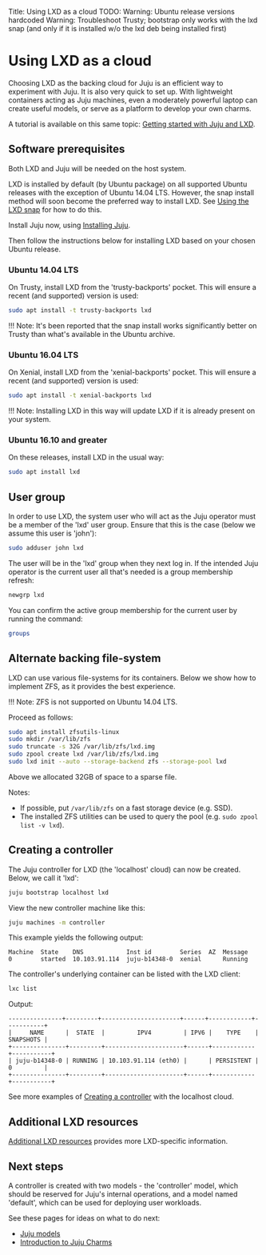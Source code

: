 Title: Using LXD as a cloud
TODO:  Warning: Ubuntu release versions hardcoded
       Warning: Troubleshoot Trusty; bootstrap only works with the lxd snap
       (and only if it is installed w/o the lxd deb being installed first)

# Using LXD as a cloud

Choosing LXD as the backing cloud for Juju is an efficient way to experiment
with Juju. It is also very quick to set up. With lightweight containers acting
as Juju machines, even a moderately powerful laptop can create useful models,
or serve as a platform to develop your own charms.

A tutorial is available on this same topic: [Getting started with Juju and LXD][tut-lxd].

## Software prerequisites

Both LXD and Juju will be needed on the host system.

LXD is installed by default (by Ubuntu package) on all supported Ubuntu
releases with the exception of Ubuntu 14.04 LTS. However, the snap install
method will soon become the preferred way to install LXD. See
[Using the LXD snap][lxd-snap] for how to do this.

Install Juju now, using [Installing Juju][install].

Then follow the instructions below for installing LXD based on your chosen
Ubuntu release.

### Ubuntu 14.04 LTS

On Trusty, install LXD from the 'trusty-backports' pocket. This will ensure a
recent (and supported) version is used:

```bash
sudo apt install -t trusty-backports lxd
```

!!! Note:
    It's been reported that the snap install works significantly better on
    Trusty than what's available in the Ubuntu archive.

### Ubuntu 16.04 LTS

On Xenial, install LXD from the 'xenial-backports' pocket. This will ensure a
recent (and supported) version is used:

```bash
sudo apt install -t xenial-backports lxd 
```

!!! Note:
    Installing LXD in this way will update LXD if it is already present on your
    system.

### Ubuntu 16.10 and greater

On these releases, install LXD in the usual way:

```bash
sudo apt install lxd
```

## User group

In order to use LXD, the system user who will act as the Juju operator must be
a member of the 'lxd' user group. Ensure that this is the case (below we assume
this user is 'john'):

```bash
sudo adduser john lxd
```

The user will be in the 'lxd' group when they next log in. If the intended Juju
operator is the current user all that's needed is a group membership refresh:

```bash
newgrp lxd
```

You can confirm the active group membership for the current user by running the
command:

```bash
groups
```

## Alternate backing file-system

LXD can use various file-systems for its containers. Below we show how to
implement ZFS, as it provides the best experience.

!!! Note:
    ZFS is not supported on Ubuntu 14.04 LTS.
    
Proceed as follows:

```bash
sudo apt install zfsutils-linux
sudo mkdir /var/lib/zfs
sudo truncate -s 32G /var/lib/zfs/lxd.img
sudo zpool create lxd /var/lib/zfs/lxd.img
sudo lxd init --auto --storage-backend zfs --storage-pool lxd
```

Above we allocated 32GB of space to a sparse file.

Notes:

 - If possible, put `/var/lib/zfs` on a fast storage device (e.g. SSD).
 - The installed ZFS utilities can be used to query the pool (e.g.
   `sudo zpool list -v lxd`).

## Creating a controller

The Juju controller for LXD (the 'localhost' cloud) can now be created. Below,
we call it 'lxd':

```bash
juju bootstrap localhost lxd
```

View the new controller machine like this:

```bash
juju machines -m controller
```

This example yields the following output:

```no-highlight
Machine  State    DNS            Inst id        Series  AZ  Message
0        started  10.103.91.114  juju-b14348-0  xenial      Running
```

The controller's underlying container can be listed with the LXD client:

```bash
lxc list
```

Output:

```no-highlight
---------------+---------+----------------------+------+------------+-----------+
|     NAME      |  STATE  |         IPV4         | IPV6 |    TYPE    | SNAPSHOTS |
+---------------+---------+----------------------+------+------------+-----------+
| juju-b14348-0 | RUNNING | 10.103.91.114 (eth0) |      | PERSISTENT | 0         |
+---------------+---------+----------------------+------+------------+-----------+
```

See more examples of [Creating a controller][controllers-creating] with the
localhost cloud.

## Additional LXD resources

[Additional LXD resources][lxd-resources] provides more LXD-specific
information.

## Next steps

A controller is created with two models - the 'controller' model, which
should be reserved for Juju's internal operations, and a model named
'default', which can be used for deploying user workloads.

See these pages for ideas on what to do next:

 - [Juju models][models]
 - [Introduction to Juju Charms][charms]


<!-- LINKS -->

[tut-lxd]: ./tut-lxd.html
[install]: ./reference-install.html
[controllers]: ./controllers.html
[controllers-creating]: ./controllers-creating.md
[models]: ./models.md
[charms]: ./charms.md
[models-add]: ./models-adding.html
[credentials]: ./credentials.html
[lxd-resources]: ./clouds-lxd-resources.html
[lxd-snap]: ./clouds-lxd-resources.html#using-the-lxd-snap
